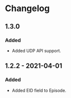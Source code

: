 # Changelog

## 1.3.0

### Added

- Added UDP API support.

## 1.2.2 - 2021-04-01

### Added

- Added EID field to Episode.
